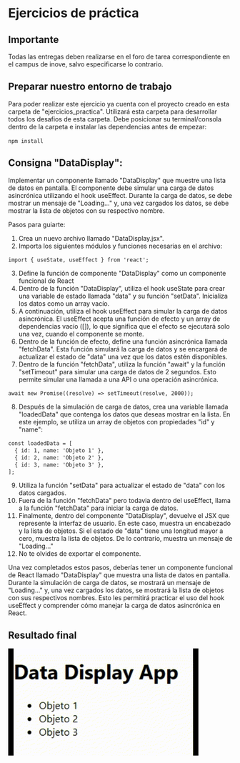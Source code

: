 # Ejercicios de práctica
## Importante
Todas las entregas deben realizarse en el foro de tarea correspondiente en el campus de inove, salvo especificarse lo contrario.

## Preparar nuestro entorno de trabajo
Para poder realizar este ejercicio ya cuenta con el proyecto creado en esta carpeta de "ejercicios_practica". Utilizará esta carpeta para desarrollar todos los desafios de esta carpeta. Debe posicionar su terminal/consola dentro de la carpeta e instalar las dependencias antes de empezar:

`npm install`

## Consigna "DataDisplay":

Implementar un componente llamado "DataDisplay" que muestre una lista de datos en pantalla. El componente debe simular una carga de datos asincrónica utilizando el hook useEffect. Durante la carga de datos, se debe mostrar un mensaje de "Loading..." y, una vez cargados los datos, se debe mostrar la lista de objetos con su respectivo nombre.

Pasos para guiarte:

1. Crea un nuevo archivo llamado "DataDisplay.jsx".
2. Importa los siguientes módulos y funciones necesarias en el archivo:

```
import { useState, useEffect } from 'react';
```

3. Define la función de componente "DataDisplay" como un componente funcional de React
4. Dentro de la función "DataDisplay", utiliza el hook useState para crear una variable de estado llamada "data" y su función "setData". Inicializa los datos como un array vacío.
5. A continuación, utiliza el hook useEffect para simular la carga de datos asincrónica. El useEffect acepta una función de efecto y un array de dependencias vacío ([]), lo que significa que el efecto se ejecutará solo una vez, cuando el componente se monte.
6. Dentro de la función de efecto, define una función asincrónica llamada "fetchData". Esta función simulará la carga de datos y se encargará de actualizar el estado de "data" una vez que los datos estén disponibles.
7. Dentro de la función "fetchData", utiliza la función "await" y la función "setTimeout" para simular una carga de datos de 2 segundos. Esto permite simular una llamada a una API o una operación asincrónica.

```
await new Promise((resolve) => setTimeout(resolve, 2000));

```

8. Después de la simulación de carga de datos, crea una variable llamada "loadedData" que contenga los datos que deseas mostrar en la lista. En este ejemplo, se utiliza un array de objetos con propiedades "id" y "name":

```
const loadedData = [
  { id: 1, name: 'Objeto 1' },
  { id: 2, name: 'Objeto 2' },
  { id: 3, name: 'Objeto 3' },
];
```

9. Utiliza la función "setData" para actualizar el estado de "data" con los datos cargados.
10. Fuera de la función "fetchData" pero todavia dentro del useEffect, llama a la función "fetchData" para iniciar la carga de datos.
11. Finalmente, dentro del componente "DataDisplay", devuelve el JSX que represente la interfaz de usuario. En este caso, muestra un encabezado y la lista de objetos. Si el estado de "data" tiene una longitud mayor a cero, muestra la lista de objetos. De lo contrario, muestra un mensaje de "Loading..."
12. No te olvides de exportar el componente.

Una vez completados estos pasos, deberías tener un componente funcional de React llamado "DataDisplay" que muestra una lista de datos en pantalla. Durante la simulación de carga de datos, se mostrará un mensaje de "Loading..." y, una vez cargados los datos, se mostrará la lista de objetos con sus respectivos nombres. Esto les permitirá practicar el uso del hook useEffect y comprender cómo manejar la carga de datos asincrónica en React.

## Resultado final

![ResultadoFinalNameList](DisplayApp.gif)
